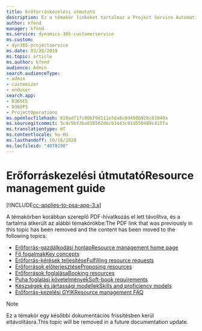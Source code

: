 ```yaml
---
title: Erőforráskezelési útmutató
description: Ez a témakör linkeket tartalmaz a Project Service Automation erőforrás-kezelésével kapcsolatos információkhoz
author: kfend
manager: kfend
ms.service: dynamics-365-customerservice
ms.custom:
- dyn365-projectservice
ms.date: 03/28/2019
ms.topic: article
ms.author: kfend
audience: Admin
search.audienceType:
- admin
- customizer
- enduser
search.app:
- D365CE
- D365PS
- ProjectOperations
ms.openlocfilehash: 810adf1fc00bf9d111e5da8c0d490b92bc83049a
ms.sourcegitcommit: 5c4c9bf3ba018562d6cb3443c01d550489c415fa
ms.translationtype: HT
ms.contentlocale: hu-HU
ms.lasthandoff: 10/16/2020
ms.locfileid: "4078190"
---
```

# <a name="resource-management-guide"></a><span data-ttu-id="4a887-103">Erőforráskezelési útmutató</span><span class="sxs-lookup"><span data-stu-id="4a887-103">Resource management guide</span></span>

[!INCLUDE[cc-applies-to-psa-app-3.x](../../includes/cc-applies-to-psa-app-3x.md)]

<span data-ttu-id="4a887-104">A témakörben korábban szereplő PDF-hivatkozás el lett távolítva, és a tartalma átkerült az alábbi témakörökbe:</span><span class="sxs-lookup"><span data-stu-id="4a887-104">The PDF link that was previously in this topic has been removed and the content has been moved to the following topics:</span></span>

- [<span data-ttu-id="4a887-105">Erőforrás-gazdálkodási honlap</span><span class="sxs-lookup"><span data-stu-id="4a887-105">Resource management home page</span></span>](../resource-management-home-page.md)
- [<span data-ttu-id="4a887-106">Fő fogalmak</span><span class="sxs-lookup"><span data-stu-id="4a887-106">Key concepts</span></span>](../reports-key-concepts.md)
- [<span data-ttu-id="4a887-107">Erőforrás-kérések teljesítése</span><span class="sxs-lookup"><span data-stu-id="4a887-107">Fulfilling resource requests</span></span>](../resource-management-fulfill-requests.md)
- [<span data-ttu-id="4a887-108">Erőforrások előterjesztése</span><span class="sxs-lookup"><span data-stu-id="4a887-108">Proposing resources</span></span>](../resource-management-propose-resources.md)
- [<span data-ttu-id="4a887-109">Erőforrások foglalása</span><span class="sxs-lookup"><span data-stu-id="4a887-109">Booking resources</span></span>](../resource-management-book-resources-scheduleboard.md)
- [<span data-ttu-id="4a887-110">Puha foglalási követelmények</span><span class="sxs-lookup"><span data-stu-id="4a887-110">Soft-book requirements</span></span>](../resource-management-softbook-requirements.md)
- [<span data-ttu-id="4a887-111">Készségek és jártassági modellek</span><span class="sxs-lookup"><span data-stu-id="4a887-111">Skills and proficiency models</span></span>](../resource-management-skills-proficiency.md)
- [<span data-ttu-id="4a887-112">Erőforrás-kezelési GYIK</span><span class="sxs-lookup"><span data-stu-id="4a887-112">Resource management FAQ</span></span>](../resource-management-faq.md)

> [!NOTE]
> <span data-ttu-id="4a887-113">Ez a témakör egy későbbi dokumentációs frissítésben kerül eltávolításra.</span><span class="sxs-lookup"><span data-stu-id="4a887-113">This topic will be removed in a future documentation update.</span></span> 

